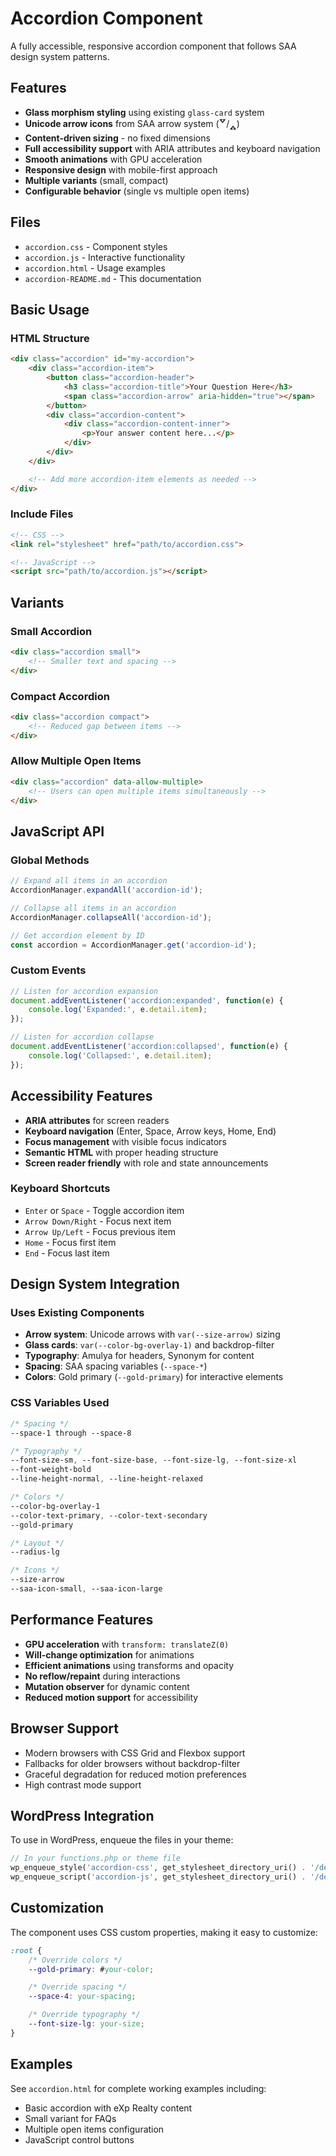 # Accordion Component

A fully accessible, responsive accordion component that follows SAA design system patterns.

## Features

- **Glass morphism styling** using existing `glass-card` system
- **Unicode arrow icons** from SAA arrow system (🢗/🢕)
- **Content-driven sizing** - no fixed dimensions
- **Full accessibility support** with ARIA attributes and keyboard navigation
- **Smooth animations** with GPU acceleration
- **Responsive design** with mobile-first approach
- **Multiple variants** (small, compact)
- **Configurable behavior** (single vs multiple open items)

## Files

- `accordion.css` - Component styles
- `accordion.js` - Interactive functionality
- `accordion.html` - Usage examples
- `accordion-README.md` - This documentation

## Basic Usage

### HTML Structure

```html
<div class="accordion" id="my-accordion">
    <div class="accordion-item">
        <button class="accordion-header">
            <h3 class="accordion-title">Your Question Here</h3>
            <span class="accordion-arrow" aria-hidden="true"></span>
        </button>
        <div class="accordion-content">
            <div class="accordion-content-inner">
                <p>Your answer content here...</p>
            </div>
        </div>
    </div>

    <!-- Add more accordion-item elements as needed -->
</div>
```

### Include Files

```html
<!-- CSS -->
<link rel="stylesheet" href="path/to/accordion.css">

<!-- JavaScript -->
<script src="path/to/accordion.js"></script>
```

## Variants

### Small Accordion
```html
<div class="accordion small">
    <!-- Smaller text and spacing -->
</div>
```

### Compact Accordion
```html
<div class="accordion compact">
    <!-- Reduced gap between items -->
</div>
```

### Allow Multiple Open Items
```html
<div class="accordion" data-allow-multiple>
    <!-- Users can open multiple items simultaneously -->
</div>
```

## JavaScript API

### Global Methods

```javascript
// Expand all items in an accordion
AccordionManager.expandAll('accordion-id');

// Collapse all items in an accordion
AccordionManager.collapseAll('accordion-id');

// Get accordion element by ID
const accordion = AccordionManager.get('accordion-id');
```

### Custom Events

```javascript
// Listen for accordion expansion
document.addEventListener('accordion:expanded', function(e) {
    console.log('Expanded:', e.detail.item);
});

// Listen for accordion collapse
document.addEventListener('accordion:collapsed', function(e) {
    console.log('Collapsed:', e.detail.item);
});
```

## Accessibility Features

- **ARIA attributes** for screen readers
- **Keyboard navigation** (Enter, Space, Arrow keys, Home, End)
- **Focus management** with visible focus indicators
- **Semantic HTML** with proper heading structure
- **Screen reader friendly** with role and state announcements

### Keyboard Shortcuts

- `Enter` or `Space` - Toggle accordion item
- `Arrow Down/Right` - Focus next item
- `Arrow Up/Left` - Focus previous item
- `Home` - Focus first item
- `End` - Focus last item

## Design System Integration

### Uses Existing Components

- **Arrow system**: Unicode arrows with `var(--size-arrow)` sizing
- **Glass cards**: `var(--color-bg-overlay-1)` and backdrop-filter
- **Typography**: Amulya for headers, Synonym for content
- **Spacing**: SAA spacing variables (`--space-*`)
- **Colors**: Gold primary (`--gold-primary`) for interactive elements

### CSS Variables Used

```css
/* Spacing */
--space-1 through --space-8

/* Typography */
--font-size-sm, --font-size-base, --font-size-lg, --font-size-xl
--font-weight-bold
--line-height-normal, --line-height-relaxed

/* Colors */
--color-bg-overlay-1
--color-text-primary, --color-text-secondary
--gold-primary

/* Layout */
--radius-lg

/* Icons */
--size-arrow
--saa-icon-small, --saa-icon-large
```

## Performance Features

- **GPU acceleration** with `transform: translateZ(0)`
- **Will-change optimization** for animations
- **Efficient animations** using transforms and opacity
- **No reflow/repaint** during interactions
- **Mutation observer** for dynamic content
- **Reduced motion support** for accessibility

## Browser Support

- Modern browsers with CSS Grid and Flexbox support
- Fallbacks for older browsers without backdrop-filter
- Graceful degradation for reduced motion preferences
- High contrast mode support

## WordPress Integration

To use in WordPress, enqueue the files in your theme:

```php
// In your functions.php or theme file
wp_enqueue_style('accordion-css', get_stylesheet_directory_uri() . '/design-system/components/special/accordion.css');
wp_enqueue_script('accordion-js', get_stylesheet_directory_uri() . '/design-system/components/special/accordion.js', array(), '1.0.0', true);
```

## Customization

The component uses CSS custom properties, making it easy to customize:

```css
:root {
    /* Override colors */
    --gold-primary: #your-color;

    /* Override spacing */
    --space-4: your-spacing;

    /* Override typography */
    --font-size-lg: your-size;
}
```

## Examples

See `accordion.html` for complete working examples including:
- Basic accordion with eXp Realty content
- Small variant for FAQs
- Multiple open items configuration
- JavaScript control buttons